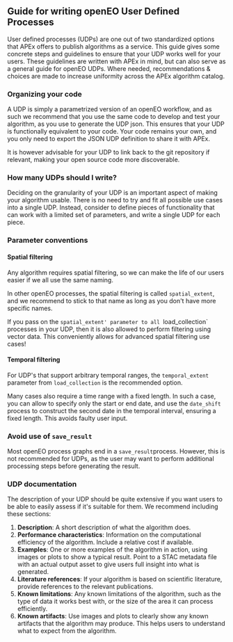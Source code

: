 ## Guide for writing openEO User Defined Processes

User defined processes (UDPs) are one out of two standardized options that APEx offers to publish algorithms as a service.
This guide gives some concrete steps and guidelines to ensure that your UDP works well for your users. These guidelines are
written with APEx in mind, but can also serve as a general guide for openEO UDPs. Where needed, recommendations & choices 
are made to increase uniformity across the APEx algorithm catalog.


### Organizing your code

A UDP is simply a parametrized version of an openEO workflow, and as such we recommend that you use the same code to develop
and test your algorithm, as you use to generate the UDP json. This ensures that your UDP is functionally equivalent to your code.
Your code remains your own, and you only need to export the JSON UDP definition to share it with APEx.

It is however advisable for your UDP to link back to the git repository if relevant, making your open source code more 
discoverable. 

### How many UDPs should I write?

Deciding on the granularity of your UDP is an important aspect of making your algorithm usable. There is no need to try
and fit all possible use cases into a single UDP. Instead, consider to define pieces of functionality that can work with
a limited set of parameters, and write a single UDP for each piece.


### Parameter conventions

#### Spatial filtering

Any algorithm requires spatial filtering, so we can make the life of our users easier if we all use the same naming.

In other openEO processes, the spatial filtering is called `spatial_extent`, and we recommend to stick to that name as 
long as you don't have more specific names.

If you pass on the `spatial_extent' parameter to all `load_collection` processes in your UDP, then it is also allowed to
perform filtering using vector data. This conveniently allows for advanced spatial filtering use cases!

#### Temporal filtering

For UDP's that support arbitrary temporal ranges, the `temporal_extent` parameter from `load_collection` is the recommended option.

Many cases also require a time range with a fixed length. In such a case, you can allow to specify only the start or end
date, and use the `date_shift` process to construct the second date in the temporal interval, ensuring a fixed length. This
avoids faulty user input.


### Avoid use of `save_result`

Most openEO process graphs end in a `save_result`process. However, this is not recommended for UDPs, as the user may
want to perform additional processing steps before generating the result.


### UDP documentation

The description of your UDP should be quite extensive if you want users to be able to easily assess if it's suitable for them.
We recommend including these sections:

1. **Description**: A short description of what the algorithm does.
2. **Performance characteristics**: Information on the computational efficiency of the algorithm. Include a relative cost if available.
3. **Examples**: One or more examples of the algorithm in action, using images or plots to show a typical result. Point to a STAC metadata file with an actual output asset to give users full insight into what is generated.
4. **Literature references**: If your algorithm is based on scientific literature, provide references to the relevant publications.
5. **Known limitations**: Any known limitations of the algorithm, such as the type of data it works best with, or the size of the area it can process efficiently.
6. **Known artifacts**: Use images and plots to clearly show any known artifacts that the algorithm may produce. This helps users to understand what to expect from the algorithm.

